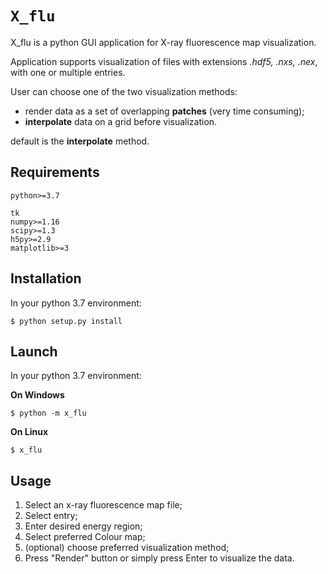 # `X_flu` 
X_flu is a python GUI application for X-ray fluorescence map visualization.

Application supports visualization of files with extensions *.hdf5, .nxs, .nex*, 
with one or multiple entries.
                        
User can choose one of the two visualization methods:

* render data as a set of overlapping **patches** (very time consuming);
* **interpolate** data on a grid before visualization.

default is the **interpolate** method.

## Requirements
    python>=3.7
    
    tk
    numpy>=1.16
	scipy>=1.3
    h5py>=2.9
    matplotlib>=3

## Installation
In your python 3.7 environment:

    $ python setup.py install

## Launch
In your python 3.7 environment:

**On Windows**

    $ python -m x_flu
    
**On Linux**

    $ x_flu

## Usage
1. Select an x-ray fluorescence map file;
2. Select entry;
2. Enter desired energy region;
3. Select preferred Colour map;
4. (optional) choose preferred visualization method;
5. Press "Render" button or simply press Enter to visualize the data.